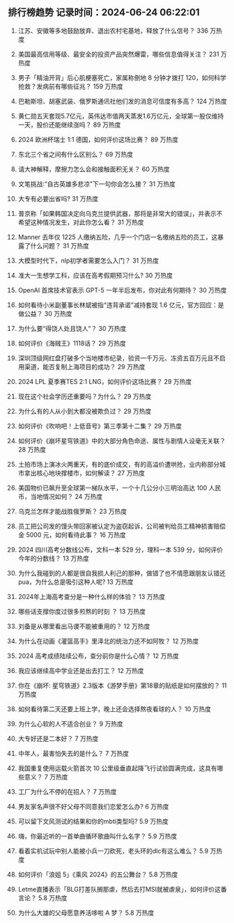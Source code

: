 
## 排行榜趋势 记录时间：2024-06-24 06:22:01
  
  1. 江苏、安徽等多地鼓励放弃、退出农村宅基地，释放了什么信号？ 336 万热度
    
  2. 美国最高信用等级、最安全的投资产品突然爆雷，哪些信息值得关注？ 231 万热度
    
  3. 男子「精油开背」后心肌梗塞死亡，家属称倒地 8 分钟才拨打 120，如何科学抢救？发病前有哪些征兆？ 159 万热度
    
  4. 巴勒斯坦、胡塞武装、俄罗斯通讯社他们发的消息可信度有多高？ 124 万热度
    
  5. 黄仁勋五天套现5.7亿元，英伟达市值两天蒸发1.6万亿元，全球第一股仅维持一天，股价还能继续涨吗？ 89 万热度
    
  6. 2024 欧洲杯瑞士 1:1 德国，如何评价这场比赛？ 89 万热度
    
  7. 东北三个省之间有什么区别么？ 69 万热度
    
  8. 请大神解释，摩擦力怎么会和接触面积无关？ 60 万热度
    
  9. 文笔挑战∶“自古英雄多悲凉”下一句你会怎么接？ 31 万热度
    
  10. 大专有必要出省吗? 31 万热度
    
  11. 普京称「如果韩国决定向乌克兰提供武器，那将是非常大的错误」，并表示不希望这种情况发生，对此你怎么看？ 31 万热度
    
  12. Manner 去年仅 1225 人缴纳五险，几乎一个门店一名缴纳五险的员工，这暴露了什么问题？ 31 万热度
    
  13. 大模型时代下，nlp初学者需要怎么入门？ 31 万热度
    
  14. 准大一生想学工科，应该在高考假期预习什么? 30 万热度
    
  15. OpenAI 首席技术官表示 GPT-5 一年半后发布，你对此有何期待？ 30 万热度
    
  16. 如何看待小米副董事长林斌被指“违背承诺”减持套现 1.6 亿元，官方回应：是做公益？ 30 万热度
    
  17. 为什么要“得饶人处且饶人”？ 30 万热度
    
  18. 如何评价《海贼王》1118话？ 29 万热度
    
  19. 深圳顶级网红盘打破多个当地楼市纪录，验资一千万元、冻资五百万元且不启用渠道，能否复制上海项目的成功？ 29 万热度
    
  20. 2024 LPL 夏季赛TES 2:1 LNG，如何评价这场比赛？ 29 万热度
    
  21. 现在这个社会学历还重要吗？为什么？ 29 万热度
    
  22. 为什么有的人从小到大都没被欺负过？ 29 万热度
    
  23. 如何评价《吹响吧！上低音号》第三季第十二集？ 29 万热度
    
  24. 如何评价《崩坏星穹铁道》中的大部分角色命途、属性与剧情人设毫无关联？ 28 万热度
    
  25. 土拍市场上演冰火两重天，有的底价成交，有的高溢价遭哄抢，业内称部分城市拿出核心地块撑楼市，如何解读？ 27 万热度
    
  26. 美国物价已飙升至全球第一梯队水平，一个十几公分小三明治高达 100 人民币，当地情况如何？ 24 万热度
    
  27. 乌克兰怎样才能战胜俄罗斯？ 23 万热度
    
  28. 员工把公司发的馒头带回家被认定为盗窃起诉，公司被判给员工精神损害赔偿金 5000 元，如何看待此事？ 16 万热度
    
  29. 2024 四川高考分数线公布，文科一本 529 分，理科一本 539 分，如何评价今年的分数线？ 13 万热度
    
  30. 为什么我碰到的人都是很自我损人利己的那种，做错了也不情愿跟朋友认错还pua，为什么总是吸引这种人呢? 13 万热度
    
  31. 2024年上海高考查分是一种什么样的体验？ 13 万热度
    
  32. 哪些话支撑你度过很多煎熬的时刻 ？ 13 万热度
    
  33. 刘备是从哪里看出马谡不能被重用的？ 12 万热度
    
  34. 为什么在动画《灌篮高手》里泽北的统治力还不如阿牧？ 12 万热度
    
  35. 2024 高考成绩陆续公布，查分前你是什么心情？ 12 万热度
    
  36. 我应该继续高中学业还是出去打工？ 12 万热度
    
  37. 你在《崩坏: 星穹铁道》2.3版本《游梦手册》第18章的贴纸是如何摆放的？ 11 万热度
    
  38. 如何看待第二天还要上班上学，晚上还会选择熬夜看球的人？ 10 万热度
    
  39. 为什么心软的人不适合创业？ 9 万热度
    
  40. 大专好还是二本好？ 7 万热度
    
  41. 中年人，最害怕失去的是什么？ 7 万热度
    
  42. 我国重复使用运载火箭首次 10 公里级垂直起降飞行试验圆满完成，这具有哪些意义？ 7 万热度
    
  43. 工厂为什么不停的在招人？ 7 万热度
    
  44. 男友家名声很不好父母不同意我们恋爱怎么办? 6 万热度
    
  45. 可以留下文风测试的结果和你的mbti类型吗? 5.9 万热度
    
  46. 嗨，你最近听的一首单曲循环歌曲叫什么名字？ 5.9 万热度
    
  47. 看着实机试玩中别人能被小兵一刀砍死，老头环的dlc有这么难么？ 5.9 万热度
    
  48. 如何评价「浪姐 5」《乘风 2024》的五公舞台？ 5.8 万热度
    
  49. Letme直播表示「BLG打差队搁那虐，然后去打MSI就被虐泉」，如何评价这番言论？ 5.8 万热度
    
  50. 为什么大雄的父母愿意养活哆啦 A 梦？ 5.8 万热度
    